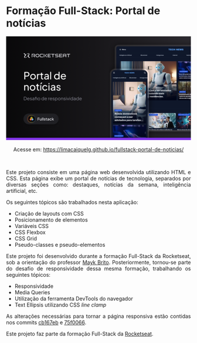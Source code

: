 # Formação Full-Stack: Portal de notícias

<img src="assets/readme-image.png" alt="Banner do Projeto">

<p align="center">Acesse em: <a href="https://limacaiquelg.github.io/fullstack-portal-de-noticias/">https://limacaiquelg.github.io/fullstack-portal-de-noticias/</a></p>

<br>

<p align="justify">Este projeto consiste em uma página web desenvolvida utilizando HTML e CSS. Esta página exibe um portal de notícias de tecnologia, separados por diversas seções como: destaques, notícias da semana, inteligência artificial, etc.</p> 

<p align="justify">Os seguintes tópicos são trabalhados nesta aplicação: </p>

<ul>
  <li>Criação de layouts com CSS</li>
  <li>Posicionamento de elementos</li>
  <li>Variáveis CSS</li>
  <li>CSS Flexbox</li>
  <li>CSS Grid</li>
  <li>Pseudo-classes e pseudo-elementos</li>
</ul>

<p align="justify">Este projeto foi desenvolvido durante a formação Full-Stack da Rocketseat, sob a orientação do professor <a href="https://github.com/maykbrito">Mayk Brito</a>. Posteriormente, tornou-se parte do desafio de responsividade dessa mesma formação, trabalhando os seguintes tópicos: </p>

<ul>
    <li>Responsividade</li>
    <li>Media Queries</li>
    <li>Utilização da ferramenta DevTools do navegador</li>
    <li>Text Ellipsis utilizando CSS <i>line clamp</i></li>
</ul>

<p align="justify">As alterações necessárias para tornar a página responsiva estão contidas nos commits <a href="https://github.com/limacaiquelg/fullstack-portal-de-noticias/commit/cb167eb07f5b7b008ab351197672f9ed450aac2f">cb167eb</a> e <a href="https://github.com/limacaiquelg/fullstack-portal-de-noticias/commit/75f006672c472af4e487e458fbc095246fd0b146">75f0066</a>.</p>

<p align="justify">Este projeto faz parte da formação Full-Stack da <a href="https://www.rocketseat.com.br">Rocketseat</a>.</p>